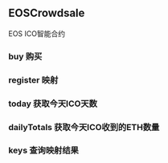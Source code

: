 ## EOSCrowdsale

EOS ICO智能合约

### buy 购买

### register 映射

### today 获取今天ICO天数

### dailyTotals 获取今天ICO收到的ETH数量

### keys 查询映射结果
